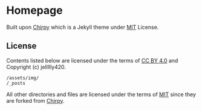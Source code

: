 # Homepage

Built upon [Chirpy][chirpy] which is a Jekyll theme under [MIT][mit] License.

## License
Contents listed below are licensed under the terms of [CC BY 4.0](https://creativecommons.org/licenses/by/4.0/legalcode) and Copyright (c) jellllly420.
```
/assets/img/
/_posts
```
All other directories and files are licensed under the terms of [MIT][mit] since they are forked from [Chirpy][chirpy].

[chirpy]: https://github.com/cotes2020/jekyll-theme-chirpy/
[mit]: https://github.com/cotes2020/chirpy-starter/blob/master/LICENSE
